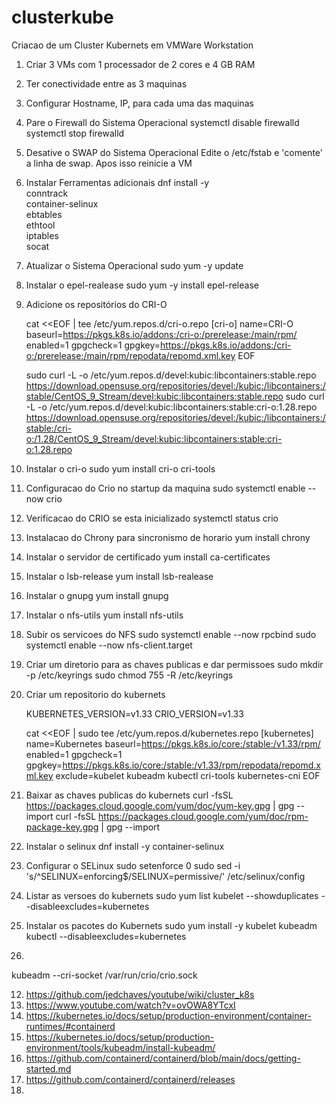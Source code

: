 # clusterkube
Criacao de um Cluster Kubernets em VMWare Workstation

1.  Criar 3 VMs com 1 processador de 2 cores e 4 GB RAM
2.  Ter conectividade entre as 3 maquinas
3.  Configurar Hostname, IP, para cada uma das maquinas
4.  Pare o Firewall do Sistema Operacional
    systemctl disable firewalld
    systemctl stop firewalld
5.  Desative o SWAP do Sistema Operacional
    Edite o /etc/fstab e 'comente' a linha de swap. Apos isso reinicie a VM
6.  Instalar Ferramentas adicionais
dnf install -y \
    conntrack \
    container-selinux \
    ebtables \
    ethtool \
    iptables \
    socat
    
7.  Atualizar o Sistema Operacional
    sudo yum -y update
8.  Instalar o epel-realease
    sudo yum -y install epel-release
9.  Adicione os repositórios do CRI-O


    cat <<EOF | tee /etc/yum.repos.d/cri-o.repo
    [cri-o]
    name=CRI-O
    baseurl=https://pkgs.k8s.io/addons:/cri-o:/prerelease:/main/rpm/
    enabled=1
    gpgcheck=1
    gpgkey=https://pkgs.k8s.io/addons:/cri-o:/prerelease:/main/rpm/repodata/repomd.xml.key
    EOF


    sudo curl -L -o /etc/yum.repos.d/devel:kubic:libcontainers:stable.repo https://download.opensuse.org/repositories/devel:/kubic:/libcontainers:/stable/CentOS_9_Stream/devel:kubic:libcontainers:stable.repo
    sudo curl -L -o /etc/yum.repos.d/devel:kubic:libcontainers:stable:cri-o:1.28.repo https://download.opensuse.org/repositories/devel:/kubic:/libcontainers:/stable:/cri-o:/1.28/CentOS_9_Stream/devel:kubic:libcontainers:stable:cri-o:1.28.repo
10.  Instalar o cri-o
    sudo yum install cri-o cri-tools
11. Configuracao do Crio no startup da maquina
    sudo systemctl enable --now crio
12. Verificacao do CRIO se esta inicializado
    systemctl status crio
13. Instalacao do Chrony para sincronismo de horario
    yum install chrony
14. Instalar o servidor de certificado
    yum install ca-certificates
15. Instalar o lsb-release
    yum install lsb-realease
16. Instalar o gnupg
    yum install gnupg
19. Instalar o nfs-utils
    yum install nfs-utils
20. Subir os servicoes do NFS
    sudo systemctl enable --now rpcbind
    sudo systemctl enable --now nfs-client.target
21. Criar um diretorio para as chaves publicas e dar permissoes
    sudo mkdir -p /etc/keyrings
    sudo chmod 755 -R /etc/keyrings
23. Criar um repositorio do kubernets

    KUBERNETES_VERSION=v1.33
    CRIO_VERSION=v1.33

    cat <<EOF | sudo tee /etc/yum.repos.d/kubernetes.repo
    [kubernetes]
    name=Kubernetes
    baseurl=https://pkgs.k8s.io/core:/stable:/v1.33/rpm/
    enabled=1
    gpgcheck=1
    gpgkey=https://pkgs.k8s.io/core:/stable:/v1.33/rpm/repodata/repomd.xml.key
    exclude=kubelet kubeadm kubectl cri-tools kubernetes-cni
    EOF


    
25. Baixar as chaves publicas do kubernets
    curl -fsSL https://packages.cloud.google.com/yum/doc/yum-key.gpg | gpg --import
    curl -fsSL https://packages.cloud.google.com/yum/doc/rpm-package-key.gpg | gpg --import

26. Instalar o selinux
    dnf install -y container-selinux


26. Configurar o SELinux
    sudo setenforce 0
    sudo sed -i 's/^SELINUX=enforcing$/SELINUX=permissive/' /etc/selinux/config
27. Listar as versoes do kubernets
    sudo yum list kubelet --showduplicates --disableexcludes=kubernetes
28. Instalar os pacotes do Kubernets
    sudo yum install -y kubelet kubeadm kubectl --disableexcludes=kubernetes
29. 


    

kubeadm --cri-socket /var/run/crio/crio.sock


 








12. https://github.com/jedchaves/youtube/wiki/cluster_k8s
13. https://www.youtube.com/watch?v=ovOWA8YTcxI
14. https://kubernetes.io/docs/setup/production-environment/container-runtimes/#containerd
15. https://kubernetes.io/docs/setup/production-environment/tools/kubeadm/install-kubeadm/
16. https://github.com/containerd/containerd/blob/main/docs/getting-started.md
17. https://github.com/containerd/containerd/releases
18. 




